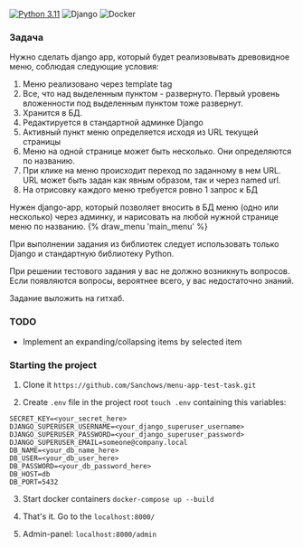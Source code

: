 [![Python 3.11](https://img.shields.io/badge/python-3.11+-green.svg)](https://www.python.org/downloads/release/python-3110/)
![Django](https://img.shields.io/badge/django-%23092E20.svg?style=for-the-badge&logo=django&logoColor=white)
![Docker](https://img.shields.io/badge/docker-%23316192.svg?style=for-the-badge&logo=docker&logoColor=white)
### Задача
Нужно сделать django app, который будет реализовывать древовидное меню, соблюдая следующие условия:
1) Меню реализовано через template tag
2) Все, что над выделенным пунктом - развернуто. Первый уровень вложенности под выделенным пунктом тоже развернут.
3) Хранится в БД.
4) Редактируется в стандартной админке Django
5) Активный пункт меню определяется исходя из URL текущей страницы
6) Меню на одной странице может быть несколько. Они определяются по названию.
7) При клике на меню происходит переход по заданному в нем URL. URL может быть задан как явным образом, так и через named url.
8) На отрисовку каждого меню требуется ровно 1 запрос к БД
 
Нужен django-app, который позволяет вносить в БД меню (одно или несколько) через админку, и нарисовать на любой нужной странице меню по названию.
{% draw_menu 'main_menu' %}
 
 При выполнении задания из библиотек следует использовать только Django и стандартную библиотеку Python.

При решении тестового задания у вас не должно возникнуть вопросов. Если появляются вопросы, вероятнее всего, у вас недостаточно знаний.

Задание выложить на гитхаб.

### TODO
- Implement an expanding/collapsing items by selected item


### Starting the project
1. Clone it
   `https://github.com/Sanchows/menu-app-test-task.git`

2. Create `.env` file in the project root `touch .env` containing this variables:
```
SECRET_KEY=<your_secret_here>
DJANGO_SUPERUSER_USERNAME=<your_django_superuser_username>
DJANGO_SUPERUSER_PASSWORD=<your_django_superuser_password>
DJANGO_SUPERUSER_EMAIL=someone@company.local
DB_NAME=<your_db_name_here>
DB_USER=<your_db_user_here>
DB_PASSWORD=<your_db_password_here>
DB_HOST=db
DB_PORT=5432
```

3. Start docker containers `docker-compose up --build`

4. That's it. Go to the `localhost:8000/`

5. Admin-panel: `localhost:8000/admin`
